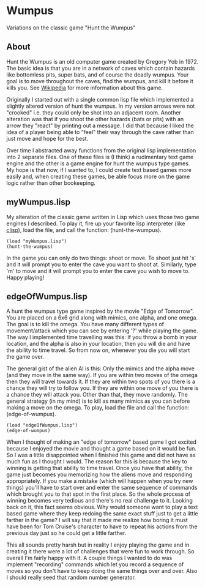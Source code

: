 Wumpus
======
Variations on the classic game "Hunt the Wumpus"

About
-----
Hunt the Wumpus is an old computer game created by Gregory Yob in 1972. The basic idea is that you are in a network of caves which contain hazards like bottomless pits, super bats, and of course the deadly wumpus. Your goal is to move throughout the caves, find the wumpus, and kill it before it kills you. See [Wikipedia](http://en.wikipedia.org/wiki/Hunt_the_Wumpus) for more information about this game.

Originally I started out with a single common lisp file which implemented a slightly altered version of hunt the wumpus. In my version arrows were not "crooked" i.e. they could only be shot into an adjacent room. Another alteration was that if you shoot the other hazards (bats or pits) with an arrow they "react" by printing out a message. I did that because I liked the idea of a player being able to "feel" their way through the cave rather than just move and hope for the best.

Over time I abstracted away functions from the original lisp implementation into 2 separate files. One of these files is (I think) a rudimentary text game engine and the other is a game engine for hunt the wumpus type games. My hope is that now, if I wanted to, I could create text based games more easily and, when creating these games, be able focus more on the game logic rather than other bookeeping.

myWumpus.lisp
----------------
My alteration of the classic game written in Lisp which uses those two game engines I described. To play it, fire up your favorite lisp interpreter (like [clisp](http://www.clisp.org/)), load the file, and call the function: (hunt-the-wumpus).
```
(load "myWumpus.lisp")
(hunt-the-wumpus)
```
In the game you can only do two things: shoot or move. To shoot just hit 's' and it will prompt you to enter the cave you want to shoot at. Similarly, type 'm' to move and it will prompt you to enter the cave you wish to move to. Happy playing!

edgeOfWumpus.lisp
-----------------
A hunt the wumpus type game inspired by the movie "Edge of Tomorrow". You are placed on a 6x6 grid along with mimics, one alpha, and one omega. The goal is to kill the omega. You have many different types of movement/attack which you can see by entering '?' while playing the game. The way I implemented time travelling was this: If you throw a bomb in your location, and the alpha is also in your location, then you will die and have the ability to time travel. So from now on, whenever you die you will start the game over.

The general gist of the alien AI is this: Only the mimics and the alpha move (and they move in the same way). If you are within two moves of the omega then they will travel towards it. If they are within two spots of you there is a chance they will try to follow you. If they are within one move of you there is a chance they will attack you. Other than that, they move randomly. The general strategy (in my mind) is to kill as many mimics as you can before making a move on the omega. To play, load the file and call the function: (edge-of-wumpus).
```
(load "edgeOfWumpus.lisp")
(edge-of-wumpus)
```
When I thought of making an "edge of tomorrow" based game I got excited because I enjoyed the movie and thought a game based on it would be fun. So I was a little disappointed when I finished this game and did not have as much fun as I thought I would. The reason for this is because the key to winning is getting that ability to time travel. Once you have that ability, the game just becomes you memorizing how the aliens move and responding appropriately. If you make a mistake (which will happen when you try new things) you'll have to start over and enter the same sequence of commands which brought you to that spot in the first place. So the whole process of winning becomes very tedious and there's no real challenge to it. Looking back on it, this fact seems obvious. Why would someone want to play a text based game where they keep redoing the same exact stuff just to get a little farther in the game? I will say that it made me realize how boring it must have been for Tom Cruise's character to have to repeat his actions from the previous day just so he could get a little farther.

This all sounds pretty harsh but in reality I enjoy playing the game and in creating it there were a lot of challenges that were fun to work through. So overall I'm fairly happy with it. A couple things I wanted to do was implement "recording" commands which let you record a sequence of moves so you don't have to keep doing the same things over and over. Also I should really seed that random number generator.
